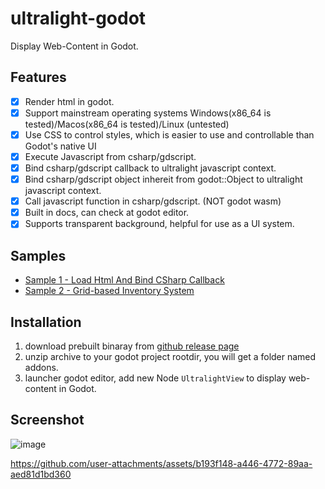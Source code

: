 # ultralight-godot
Display Web-Content in Godot.

## Features
- [x] Render html in godot.
- [x] Support mainstream operating systems Windows(x86_64 is tested)/Macos(x86_64 is tested)/Linux (untested)
- [x] Use CSS to control styles, which is easier to use and controllable than Godot's native UI
- [x] Execute Javascript from csharp/gdscript.
- [x] Bind csharp/gdscript callback to ultralight javascript context.
- [x] Bind csharp/gdscript object inhereit from godot::Object to ultralight javascript context.
- [x] Call javascript function in csharp/gdscript. (NOT godot wasm)
- [x] Built in docs, can check at godot editor.
- [x] Supports transparent background, helpful for use as a UI system.

## Samples
- [Sample 1 - Load Html And Bind CSharp Callback](samples/Sample%201%20-%20Load%20Html%20And%20Bind%20CSharp%20Callback)
- [Sample 2 - Grid-based Inventory System](samples/Sample%202%20-%20Inventory%20System)

## Installation
1. download prebuilt binaray from [github release page](https://github.com/shabbywu/ultralight-godot/releases/tag/v0.2.0)
2. unzip archive to your godot project rootdir, you will get a folder named addons.
3. launcher godot editor, add new Node `UltralightView` to display web-content in Godot.

## Screenshot

![image](https://github.com/user-attachments/assets/6216a3bb-6f5d-4d63-9aa7-102b0001135b)

https://github.com/user-attachments/assets/b193f148-a446-4772-89aa-aed81d1bd360
